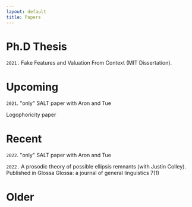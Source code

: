 ```yaml
---
layout: default
title: Papers
---
```



# Ph.D Thesis

`2021.` Fake Features and Valuation From Context (MIT Dissertation).



# Upcoming




`2021`. "only" SALT paper with Aron and Tue


Logophoricity paper


# Recent

`2022`. "only" SALT paper with Aron and Tue


`2022.` A prosodic theory of possible ellipsis remnants (with Justin Colley). Published in Glossa Glossa: a journal of general linguistics 7(1)


# Older
